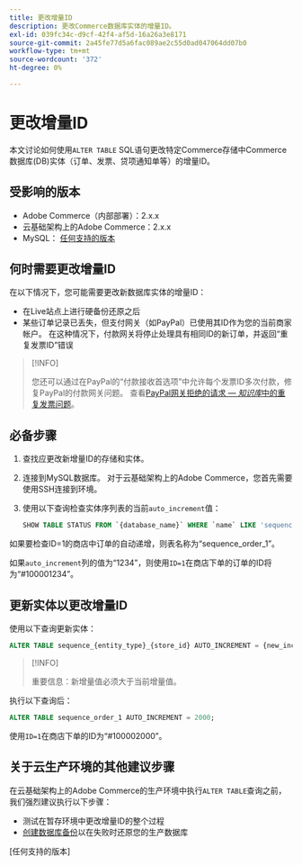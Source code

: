 ```yaml
---
title: 更改增量ID
description: 更改Commerce数据库实体的增量ID。
exl-id: 039fc34c-d9cf-42f4-af5d-16a26a3e8171
source-git-commit: 2a45fe77d5a6fac089ae2c55d0ad047064dd07b0
workflow-type: tm+mt
source-wordcount: '372'
ht-degree: 0%

---
```


# 更改增量ID

本文讨论如何使用`ALTER TABLE` SQL语句更改特定Commerce存储中Commerce数据库(DB)实体（订单、发票、贷项通知单等）的增量ID。

## 受影响的版本

- Adobe Commerce（内部部署）：2.x.x
- 云基础架构上的Adobe Commerce：2.x.x
- MySQL： [任何支持的版本](../../installation/prerequisites/database/mysql.md)

## 何时需要更改增量ID

在以下情况下，您可能需要更改新数据库实体的增量ID：

- 在Live站点上进行硬备份还原之后
- 某些订单记录已丢失，但支付网关（如PayPal）已使用其ID作为您的当前商家帐户。 在这种情况下，付款网关将停止处理具有相同ID的新订单，并返回“重复发票ID”错误

>[!INFO]
>
>您还可以通过在PayPal的“付款接收首选项”中允许每个发票ID多次付款，修复PayPal的付款网关问题。 查看[PayPal网关拒绝的请求 — _知识库_&#x200B;中的重复发票问题](https://experienceleague.adobe.com/docs/commerce-knowledge-base/kb/troubleshooting/payments/paypal-gateway-rejected-request-duplicate-invoice-issue.html?lang=zh-Hans)。

## 必备步骤

1. 查找应更改新增量ID的存储和实体。
1. 连接到MySQL数据库。
对于云基础架构上的Adobe Commerce，您首先需要使用SSH连接到环境。
1. 使用以下查询检查实体序列表的当前`auto_increment`值：

   ```sql
   SHOW TABLE STATUS FROM `{database_name}` WHERE `name` LIKE 'sequence_{entity_type}_{store_id}';
   ```

如果要检查ID=1的商店中订单的自动递增，则表名称为“sequence_order_1”。

如果`auto_increment`列的值为“1234”，则使用`ID=1`在商店下单的订单的ID将为“#100001234”。

## 更新实体以更改增量ID

使用以下查询更新实体：

```sql
ALTER TABLE sequence_{entity_type}_{store_id} AUTO_INCREMENT = {new_increment_value};
```

>[!INFO]
>
>重要信息：新增量值必须大于当前增量值。

执行以下查询后：

```sql
ALTER TABLE sequence_order_1 AUTO_INCREMENT = 2000;
```

使用`ID=1`在商店下单的ID为“#100002000”。

## 关于云生产环境的其他建议步骤

在云基础架构上的Adobe Commerce的生产环境中执行`ALTER TABLE`查询之前，我们强烈建议执行以下步骤：

- 测试在暂存环境中更改增量ID的整个过程
- [创建数据库备份]以在失败时还原您的生产数据库

<!-- Link Definitions -->

[PayPal gateway rejected request - duplicate invoice issue]: https://support.magento.com/hc/en-us/articles/115002457473
[创建数据库备份]: https://support.magento.com/hc/en-us/articles/360003254334
[任何支持的版本]
